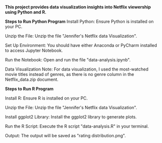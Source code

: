 **This project provides data visualization insights into Netflix viewership using Python and R.**

**Steps to Run Python Program**
Install Python: Ensure Python is installed on your PC.

Unzip the File: Unzip the file "Jennifer's Netflix data Visualization".

Set Up Environment:
You should have either Anaconda or PyCharm installed to access Jupyter Notebook.

Run the Notebook:
Open and run the file "data-analysis.ipynb".

Data Visualization Note:
For data visualization, I used the most-watched movie titles instead of genres, as there is no genre column in the Netflix_data.zip document.

**Steps to Run R Program**

Install R: Ensure R is installed on your PC.

Unzip the File: Unzip the file "Jennifer's Netflix data Visualization".

Install ggplot2 Library: Install the ggplot2 library to generate plots.

Run the R Script: Execute the R script "data-analysis.R" in your terminal.

Output:
The output will be saved as "rating distribution.png".
